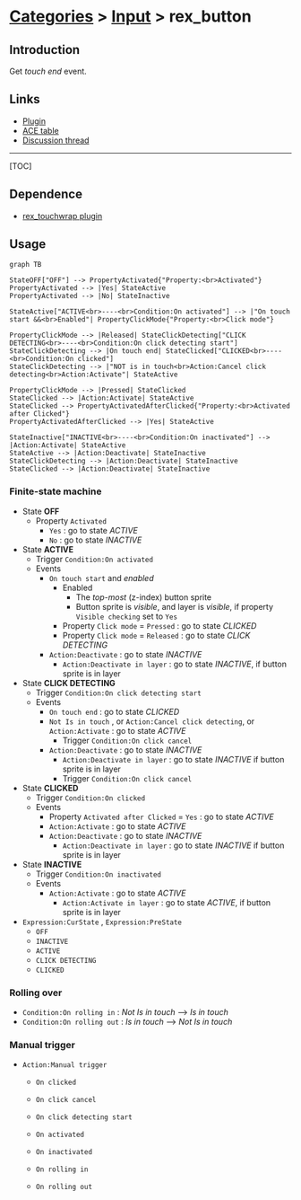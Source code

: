 # [Categories](categories.index.html) > [Input](inputd.index.html) > rex_button

## Introduction

Get *touch end* event.

## Links

- [Plugin](https://dl.dropboxusercontent.com/u/5779181/C2Repo/Zip/behaviors/rex_button.7z)
- [ACE table](https://rexrainbow.github.io/C2RexDoc/c2rexpluginsACE/behavior_rex_button.html)
- [Discussion thread](https://www.scirra.com/forum/behaviors-rex-button_t76546)


----

[TOC]

## Dependence

- [rex_touchwrap plugin](rex_touchwrap.html)

## Usage

```mermaid
graph TB

StateOFF["OFF"] --> PropertyActivated{"Property:<br>Activated"}
PropertyActivated --> |Yes| StateActive
PropertyActivated --> |No| StateInactive

StateActive["ACTIVE<br>----<br>Condition:On activated"] --> |"On touch start &&<br>Enabled"| PropertyClickMode{"Property:<br>Click mode"}

PropertyClickMode --> |Released| StateClickDetecting["CLICK DETECTING<br>----<br>Condition:On click detecting start"]
StateClickDetecting --> |On touch end| StateClicked["CLICKED<br>----<br>Condition:On clicked"]
StateClickDetecting --> |"NOT is in touch<br>Action:Cancel click detecting<br>Action:Activate"| StateActive

PropertyClickMode --> |Pressed| StateClicked
StateClicked --> |Action:Activate| StateActive
StateClicked --> PropertyActivatedAfterClicked{"Property:<br>Activated after Clicked"}
PropertyActivatedAfterClicked --> |Yes| StateActive

StateInactive["INACTIVE<br>----<br>Condition:On inactivated"] --> |Action:Activate| StateActive
StateActive --> |Action:Deactivate| StateInactive
StateClickDetecting --> |Action:Deactivate| StateInactive
StateClicked --> |Action:Deactivate| StateInactive

```

### Finite-state machine

- State **OFF**
  - Property `Activated`
    - `Yes` : go to state *ACTIVE*
    - `No` : go to state *INACTIVE*
- State **ACTIVE**
  - Trigger `Condition:On activated`
  - Events
    - `On touch start` and *enabled*
      - Enabled
        - The *top-most* (z-index) button sprite
        - Button sprite is *visible*, and layer is *visible*, if property `Visible checking` set to `Yes`
      - Property `Click mode` = `Pressed` : go to state *CLICKED*
      - Property `Click mode` = `Released` : go to state *CLICK DETECTING*
    - `Action:Deactivate` : go to state *INACTIVE*
      - `Action:Deactivate in layer`  : go to state *INACTIVE*, if button sprite is in layer
- State **CLICK DETECTING**
  - Trigger `Condition:On click detecting start`
  - Events
    - `On touch end` : go to state *CLICKED*
    - `Not Is in touch` ,  or `Action:Cancel click detecting`, or `Action:Activate` : go to state *ACTIVE*
      - Trigger `Condition:On click cancel`
    - `Action:Deactivate` : go to state *INACTIVE*
      - `Action:Deactivate in layer`  : go to state *INACTIVE* if button sprite is in layer
      - Trigger `Condition:On click cancel`
- State **CLICKED**
  - Trigger `Condition:On clicked`
  - Events
    - Property `Activated after Clicked` = `Yes` : go to state *ACTIVE*
    - `Action:Activate` : go to state *ACTIVE*
    - `Action:Deactivate` : go to state *INACTIVE*
      - `Action:Deactivate in layer`  : go to state *INACTIVE* if button sprite is in layer
- State **INACTIVE**
  - Trigger `Condition:On inactivated`
  - Events
    - `Action:Activate` : go to state *ACTIVE*
      - `Action:Activate in layer` : go to state *ACTIVE*, if button sprite is in layer
- `Expression:CurState` , `Expression:PreState`
  - `OFF`
  - `INACTIVE`
  - `ACTIVE`
  - `CLICK DETECTING`
  - `CLICKED`

### Rolling over

- `Condition:On rolling in` : *Not Is in touch* --> *Is in touch*
- `Condition:On rolling out` : *Is in touch* --> *Not Is in touch*

### Manual trigger

- `Action:Manual trigger`

  - `On clicked`

  - `On click cancel`

  - `On click detecting start`

  - `On activated`

  - `On inactivated`

  - `On rolling in`

  - `On rolling out`

    ​